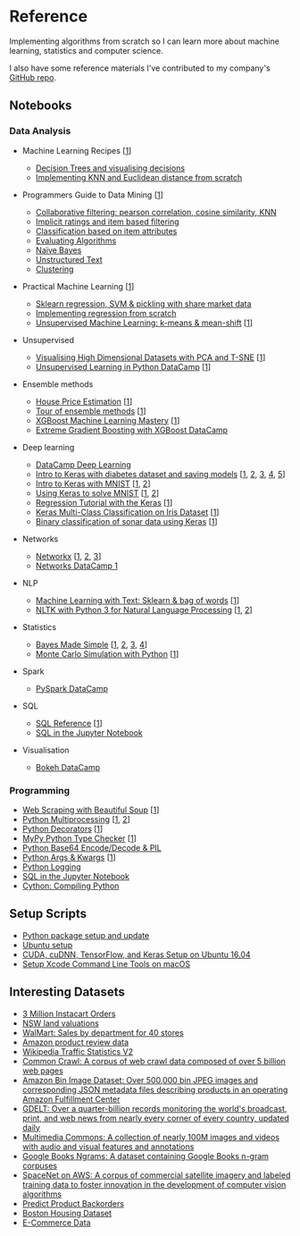 # Reference
Implementing algorithms from scratch so I can learn more about machine learning, statistics and computer science.

I also have some reference materials I've contributed to my company's [GitHub repo](https://github.com/PortJacksonPartners/Training/blob/master/notebooks/exploration.ipynb).

## Notebooks

### Data Analysis
- Machine Learning Recipes [[1](https://www.youtube.com/playlist?list=PLOU2XLYxmsIIuiBfYad6rFYQU_jL2ryal)]
    - [Decision Trees and visualising decisions](notebooks/recipes/ml_recipes_1.ipynb)
    - [Implementing KNN and Euclidean distance from scratch](notebooks/recipes/ml_recipes_2.ipynb)

- Programmers Guide to Data Mining [[1](http://guidetodatamining.com/)]
    - [Collaborative filtering: pearson correlation, cosine similarity, KNN](notebooks/programmers_guide/programmers_guide_1.ipynb)
    - [Implicit ratings and item based filtering](notebooks/programmers_guide/programmers_guide_2.ipynb)
    - [Classification based on item attributes](notebooks/programmers_guide/programmers_guide_3.ipynb)
    - [Evaluating Algorithms](notebooks/programmers_guide/programmers_guide_4.ipynb)
    - [Naïve Bayes](notebooks/programmers_guide/programmers_guide_5.ipynb)
    - [Unstructured Text](notebooks/programmers_guide/programmers_guide_6.ipynb)
    - [Clustering](notebooks/programmers_guide/programmers_guide_7.ipynb)

- Practical Machine Learning [[1](https://www.youtube.com/playlist?list=PLQVvvaa0QuDfKTOs3Keq_kaG2P55YRn5v)]
    - [Sklearn regression, SVM & pickling with share market data](notebooks/practical_ml/practical_ml_1.ipynb)
    - [Implementing regression from scratch](notebooks/practical_ml/practical_ml_2.ipynb)
    - [Unsupervised Machine Learning: k-means & mean-shift](notebooks/practical_ml/unsupervised_ml.ipynb) [[1](https://pythonprogramming.net/flat-clustering-machine-learning-python-scikit-learn/)]

- Unsupervised
    - [Visualising High Dimensional Datasets with PCA and T-SNE](notebooks/unsupervised/visualising-high-dim-datasets-pca-tsne.ipynb) [[1](https://medium.com/@luckylwk/visualising-high-dimensional-datasets-using-pca-and-t-sne-in-python-8ef87e7915b)]
    - [Unsupervised Learning in Python DataCamp]('notebooks/unsupervised/unsupervised_datacamp.ipynb') [[1](https://www.datacamp.com/courses/unsupervised-learning-in-python/)]

- Ensemble methods
    - [House Price Estimation](notebooks/ensemble/house_price_estimation.ipynb) [[1](https://medium.com/@ageitgey/machine-learning-is-fun-80ea3ec3c471)]
    - [Tour of ensemble methods](notebooks/ensemble/intro_ensemble.ipynb) [[1](https://machinelearningmastery.com/)]
    - [XGBoost Machine Learning Mastery](notebooks/ensemble/intro_xgboost.ipynb) [[1](https://machinelearningmastery.com/)]
    - [Extreme Gradient Boosting with XGBoost DataCamp](notebooks/ensemble/extreme_xgboost.ipynb)

- Deep learning
    - [DataCamp Deep Learning](notebooks/deep_learning/deeplearning-datacamp.ipynb)
    - [Intro to Keras with diabetes dataset and saving models](notebooks/deep_learning/keras_intro.ipynb) [[1](http://machinelearningmastery.com/introduction-python-deep-learning-library-keras/), [2](http://machinelearningmastery.com/tutorial-first-neural-network-python-keras/), [3](http://machinelearningmastery.com/save-load-keras-deep-learning-models/), [4](http://machinelearningmastery.com/5-step-life-cycle-neural-network-models-keras/), [5](http://machinelearningmastery.com/build-multi-layer-perceptron-neural-network-models-keras/)]
    - [Intro to Keras with MNIST](/notebooks/deep_learning/intro_keras_mnist.ipynb) [[1](https://elitedatascience.com/keras-tutorial-deep-learning-in-python), [2](http://www.pyimagesearch.com/2016/08/01/lenet-convolutional-neural-network-in-python/)]
    - [Using Keras to solve MNIST](/notebooks/deep_learning/keras_solve_mnist.ipynb) [[1](http://machinelearningmastery.com/handwritten-digit-recognition-using-convolutional-neural-networks-python-keras/), [2](http://machinelearningmastery.com/dropout-regularization-deep-learning-models-keras/)]
    - [Regression Tutorial with the Keras](/notebooks/deep_learning/keras_regression_tutorial.ipynb) [[1](http://machinelearningmastery.com/regression-tutorial-keras-deep-learning-library-python/)]
    - [Keras Multi-Class Classification on Iris Dataset](/notebooks/deep_learning/keras_iris_tutorial.ipynb) [[1](http://machinelearningmastery.com/multi-class-classification-tutorial-keras-deep-learning-library/)]
    - [Binary classification of sonar data using Keras](/notebooks/deep_learning/binary_classification_keras_sonar.ipynb) [[1](http://machinelearningmastery.com/binary-classification-tutorial-with-the-keras-deep-learning-library/)]

- Networks
    - [Networkx](notebooks/networks/intro_networks.ipynb) [[1](https://www.youtube.com/watch?v=nN84qeE0jtM), [2](https://www.youtube.com/watch?v=yMSCWLma46s&feature=youtu.be), [3](https://www.youtube.com/watch?v=1ErL1z_lKd8&feature=youtu.be)]
    - [Networks DataCamp 1](notebooks/networks/networks-datacamp-1.ipynb)

- NLP
    - [Machine Learning with Text: Sklearn & bag of words](notebooks/nlp/ml_text.ipynb) [[1](https://www.youtube.com/watch?v=vTaxdJ6VYWE)]
    - [NLTK with Python 3 for Natural Language Processing](notebooks/nlp/natural_language.ipynb) [[1](https://www.youtube.com/playlist?list=PLQVvvaa0QuDf2JswnfiGkliBInZnIC4HL), [2](https://www.youtube.com/watch?v=itKNpCPHq3I)]

- Statistics
    - [Bayes Made Simple](notebooks/statistics/bayes_simple.ipynb) [[1](https://www.youtube.com/watch?v=6GV5bTCLC8g), [2](http://greenteapress.com/wp/think-bayes/), [3](https://www.analyticsvidhya.com/blog/2016/06/bayesian-statistics-beginners-simple-english/), [4](https://www.springboard.com/blog/probability-bayes-theorem-data-science/)]
    - [Monte Carlo Simulation with Python](notebooks/statistics/monte_carlo_intro.ipynb) [[1](https://pythonprogramming.net/monte-carlo-simulator-python/)]

- Spark
    - [PySpark DataCamp](notebooks/spark/datacamp-spark.ipynb)

- SQL
    - [SQL Reference](notebooks/programming/sql_reference.ipynb) [[1](https://code.tutsplus.com/articles/sql-for-beginners--net-8200)]
    - [SQL in the Jupyter Notebook](notebooks/programming/ipython_sql.ipynb)

- Visualisation
    - [Bokeh DataCamp](notebooks/visualisation/bokeh_datacamp.ipynb)


### Programming
- [Web Scraping with Beautiful Soup](notebooks/programming/beautiful_soup.ipynb) [[1](https://www.dataquest.io/blog/web-scraping-tutorial-python/)]
- [Python Multiprocessing](notebooks/programming/py_multiprocess.ipynb) [[1](https://youtu.be/oEYDqQ1pq9o), [2](https://youtu.be/kUKOEuPJXGc)]
- [Python Decorators](notebooks/programming/py_decorators.ipynb) [[1](https://www.youtube.com/watch?v=rPCeCPT-f28&list=LLuei0qkBoeOass8xV_cOrqQ&index=1)]
- [MyPy Python Type Checker](notebooks/programming/my_py.ipynb) [[1](http://mypy-lang.org/)]
- [Python Base64 Encode/Decode & PIL](notebooks/programming/py_base64.ipynb)
- [Python Args & Kwargs](notebooks/programming/args_kwargs.ipynb) [[1](https://youtu.be/gZB_ENJD34E)]
- [Python Logging](notebooks/programming/python_logging.ipynb)
- [SQL in the Jupyter Notebook](notebooks/programming/ipython_sql.ipynb)
- [Cython: Compiling Python](notebooks/programming/cy_py.ipynb)

## Setup Scripts
- [Python package setup and update](setup/python_setup.md)
- [Ubuntu setup](setup/ubuntu_setup.md)
- [CUDA, cuDNN, TensorFlow, and Keras Setup on Ubuntu 16.04](setup/cuda_tf_setup.md)
- [Setup Xcode Command Line Tools on macOS](setup/xcode_command_line.md)

## Interesting Datasets
- [3 Million Instacart Orders](https://tech.instacart.com/3-million-instacart-orders-open-sourced-d40d29ead6f2)
- [NSW land valuations](http://www.valuergeneral.nsw.gov.au/land_value_summaries/lv.php)
- [WalMart: Sales by department for 40 stores](https://www.kaggle.com/c/walmart-recruiting-store-sales-forecasting)
- [Amazon product review data](http://jmcauley.ucsd.edu/data/amazon/)
- [Wikipedia Traffic Statistics V2](https://aws.amazon.com/datasets/wikipedia-traffic-statistics-v2/)
- [Common Crawl: A corpus of web crawl data composed of over 5 billion web pages](https://aws.amazon.com/public-datasets/common-crawl/)
- [Amazon Bin Image Dataset: Over 500,000 bin JPEG images and corresponding JSON metadata files describing products in an operating Amazon Fulfillment Center](https://aws.amazon.com/public-datasets/amazon-bin-images/)
- [GDELT: Over a quarter-billion records monitoring the world's broadcast, print, and web news from nearly every corner of every country, updated daily](https://aws.amazon.com/public-datasets/gdelt/)
- [Multimedia Commons: A collection of nearly 100M images and videos with audio and visual features and annotations](https://aws.amazon.com/public-datasets/multimedia-commons/)
- [Google Books Ngrams: A dataset containing Google Books n-gram corpuses](https://aws.amazon.com/datasets/google-books-ngrams/)
- [SpaceNet on AWS: A corpus of commercial satellite imagery and labeled training data to foster innovation in the development of computer vision algorithms](https://aws.amazon.com/public-datasets/spacenet/)
- [Predict Product Backorders](https://www.kaggle.com/tiredgeek/predict-bo-trial)
- [Boston Housing Dataset](https://www.kaggle.com/heptapod/uci-ml-datasets)
- [E-Commerce Data](https://www.kaggle.com/carrie1/ecommerce-data)
